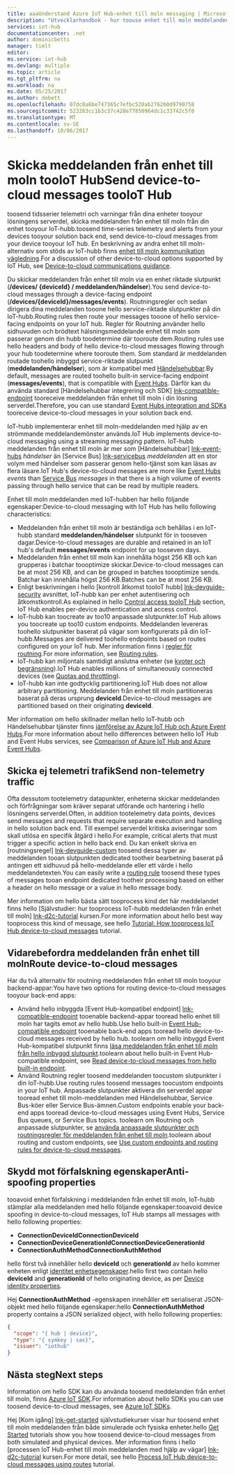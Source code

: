 ```yaml
---
title: aaaUnderstand Azure IoT Hub-enhet till moln messaging | Microsoft Docs
description: "Utvecklarhandbok - hur toouse enhet till moln meddelanden med IoT-hubben. Innehåller information om hur du skickar data både telemetri och icke-telemtry vidarebefordra toodeliver meddelanden."
services: iot-hub
documentationcenter: .net
author: dominicbetts
manager: timlt
editor: 
ms.service: iot-hub
ms.devlang: multiple
ms.topic: article
ms.tgt_pltfrm: na
ms.workload: na
ms.date: 05/25/2017
ms.author: dobett
ms.openlocfilehash: 07dc8a6be747365c7efbc528ab2762b0d9790758
ms.sourcegitcommit: 523283cc1b3c37c428e77850964dc1c33742c5f0
ms.translationtype: MT
ms.contentlocale: sv-SE
ms.lasthandoff: 10/06/2017
---
```

# <a name="send-device-to-cloud-messages-tooiot-hub"></a><span data-ttu-id="27bd9-104">Skicka meddelanden från enhet till moln tooIoT Hub</span><span class="sxs-lookup"><span data-stu-id="27bd9-104">Send device-to-cloud messages tooIoT Hub</span></span>

<span data-ttu-id="27bd9-105">toosend tidsserier telemetri och varningar från dina enheter tooyour lösningens serverdel, skicka meddelanden från enhet till moln från din enhet tooyour IoT-hubb.</span><span class="sxs-lookup"><span data-stu-id="27bd9-105">toosend time-series telemetry and alerts from your devices tooyour solution back end, send device-to-cloud messages from your device tooyour IoT hub.</span></span> <span data-ttu-id="27bd9-106">En beskrivning av andra enhet till moln-alternativ som stöds av IoT-hubb finns [enhet till moln kommunikation vägledning][lnk-d2c-guidance].</span><span class="sxs-lookup"><span data-stu-id="27bd9-106">For a discussion of other device-to-cloud options supported by IoT Hub, see [Device-to-cloud communications guidance][lnk-d2c-guidance].</span></span>

<span data-ttu-id="27bd9-107">Du skickar meddelanden från enhet till moln via en enhet riktade slutpunkt (**/devices/ {deviceId} / meddelanden/händelser**).</span><span class="sxs-lookup"><span data-stu-id="27bd9-107">You send device-to-cloud messages through a device-facing endpoint (**/devices/{deviceId}/messages/events**).</span></span> <span data-ttu-id="27bd9-108">Routningsregler och sedan dirigera dina meddelanden tooone hello service-riktade slutpunkter på din IoT-hubb.</span><span class="sxs-lookup"><span data-stu-id="27bd9-108">Routing rules then route your messages tooone of hello service-facing endpoints on your IoT hub.</span></span> <span data-ttu-id="27bd9-109">Regler för Routning använder hello sidhuvuden och brödtext hälsningsmeddelande enhet till moln som passerar genom din hubb toodetermine där tooroute dem.</span><span class="sxs-lookup"><span data-stu-id="27bd9-109">Routing rules use hello headers and body of hello device-to-cloud messages flowing through your hub toodetermine where tooroute them.</span></span> <span data-ttu-id="27bd9-110">Som standard är meddelanden routade toohello inbyggd service-riktade slutpunkt (**meddelanden/händelser**), som är kompatibel med [Händelsehubbar][lnk-event-hubs].</span><span class="sxs-lookup"><span data-stu-id="27bd9-110">By default, messages are routed toohello built-in service-facing endpoint (**messages/events**), that is compatible with [Event Hubs][lnk-event-hubs].</span></span> <span data-ttu-id="27bd9-111">Därför kan du använda standard [Händelsehubbar integrering och SDK] [ lnk-compatible-endpoint] tooreceive meddelanden från enhet till moln i din lösning serverdel.</span><span class="sxs-lookup"><span data-stu-id="27bd9-111">Therefore, you can use standard [Event Hubs integration and SDKs][lnk-compatible-endpoint] tooreceive device-to-cloud messages in your solution back end.</span></span>

<span data-ttu-id="27bd9-112">IoT-hubb implementerar enhet till moln-meddelanden med hjälp av en strömmande meddelandemönster används.</span><span class="sxs-lookup"><span data-stu-id="27bd9-112">IoT Hub implements device-to-cloud messaging using a streaming messaging pattern.</span></span> <span data-ttu-id="27bd9-113">IoT-hubb meddelanden från enhet till moln är mer som [Händelsehubbar] [ lnk-event-hubs] *händelser* än [Service Bus] [ lnk-servicebus] *meddelanden* att en stor volym med händelser som passerar genom hello-tjänst som kan läsas av flera läsare.</span><span class="sxs-lookup"><span data-stu-id="27bd9-113">IoT Hub's device-to-cloud messages are more like [Event Hubs][lnk-event-hubs] *events* than [Service Bus][lnk-servicebus] *messages* in that there is a high volume of events passing through hello service that can be read by multiple readers.</span></span>

<span data-ttu-id="27bd9-114">Enhet till moln meddelanden med IoT-hubben har hello följande egenskaper:</span><span class="sxs-lookup"><span data-stu-id="27bd9-114">Device-to-cloud messaging with IoT Hub has hello following characteristics:</span></span>

* <span data-ttu-id="27bd9-115">Meddelanden från enhet till moln är beständiga och behållas i en IoT-hubb standard **meddelanden/händelser** slutpunkt för in tooseven dagar.</span><span class="sxs-lookup"><span data-stu-id="27bd9-115">Device-to-cloud messages are durable and retained in an IoT hub's default **messages/events** endpoint for up tooseven days.</span></span>
* <span data-ttu-id="27bd9-116">Meddelanden från enhet till moln kan innehålla högst 256 KB och kan grupperas i batchar toooptimize skickar.</span><span class="sxs-lookup"><span data-stu-id="27bd9-116">Device-to-cloud messages can be at most 256 KB, and can be grouped in batches toooptimize sends.</span></span> <span data-ttu-id="27bd9-117">Batchar kan innehålla högst 256 KB.</span><span class="sxs-lookup"><span data-stu-id="27bd9-117">Batches can be at most 256 KB.</span></span>
* <span data-ttu-id="27bd9-118">Enligt beskrivningen i hello [kontroll åtkomst tooIoT hubb] [ lnk-devguide-security] avsnittet, IoT-hubb kan per enhet autentisering och åtkomstkontroll.</span><span class="sxs-lookup"><span data-stu-id="27bd9-118">As explained in hello [Control access tooIoT Hub][lnk-devguide-security] section, IoT Hub enables per-device authentication and access control.</span></span>
* <span data-ttu-id="27bd9-119">IoT-hubb kan toocreate av too10 anpassade slutpunkter.</span><span class="sxs-lookup"><span data-stu-id="27bd9-119">IoT Hub allows you toocreate up too10 custom endpoints.</span></span> <span data-ttu-id="27bd9-120">Meddelanden levereras toohello slutpunkter baserat på vägar som konfigurerats på din IoT-hubb.</span><span class="sxs-lookup"><span data-stu-id="27bd9-120">Messages are delivered toohello endpoints based on routes configured on your IoT hub.</span></span> <span data-ttu-id="27bd9-121">Mer information finns i [regler för routning](#routing-rules).</span><span class="sxs-lookup"><span data-stu-id="27bd9-121">For more information, see [Routing rules](#routing-rules).</span></span>
* <span data-ttu-id="27bd9-122">IoT-hubb kan miljontals samtidigt anslutna enheter (se [kvoter och begränsning][lnk-quotas]).</span><span class="sxs-lookup"><span data-stu-id="27bd9-122">IoT Hub enables millions of simultaneously connected devices (see [Quotas and throttling][lnk-quotas]).</span></span>
* <span data-ttu-id="27bd9-123">IoT-hubb kan inte godtycklig partitionering.</span><span class="sxs-lookup"><span data-stu-id="27bd9-123">IoT Hub does not allow arbitrary partitioning.</span></span> <span data-ttu-id="27bd9-124">Meddelanden från enhet till moln partitioneras baserat på deras ursprung **deviceId**.</span><span class="sxs-lookup"><span data-stu-id="27bd9-124">Device-to-cloud messages are partitioned based on their originating **deviceId**.</span></span>

<span data-ttu-id="27bd9-125">Mer information om hello skillnader mellan hello IoT-hubb och Händelsehubbar tjänster finns [jämförelse av Azure IoT Hub och Azure Event Hubs][lnk-comparison].</span><span class="sxs-lookup"><span data-stu-id="27bd9-125">For more information about hello differences between hello IoT Hub and Event Hubs services, see [Comparison of Azure IoT Hub and Azure Event Hubs][lnk-comparison].</span></span>

## <a name="send-non-telemetry-traffic"></a><span data-ttu-id="27bd9-126">Skicka ej telemetri trafik</span><span class="sxs-lookup"><span data-stu-id="27bd9-126">Send non-telemetry traffic</span></span>

<span data-ttu-id="27bd9-127">Ofta dessutom tootelemetry datapunkter, enheterna skickar meddelanden och förfrågningar som kräver separat utförande och hantering i hello lösningens serverdel.</span><span class="sxs-lookup"><span data-stu-id="27bd9-127">Often, in addition tootelemetry data points, devices send messages and requests that require separate execution and handling in hello solution back end.</span></span> <span data-ttu-id="27bd9-128">Till exempel serverdel kritiska aviseringar som skall utlösa en specifik åtgärd i hello.</span><span class="sxs-lookup"><span data-stu-id="27bd9-128">For example, critical alerts that must trigger a specific action in hello back end.</span></span> <span data-ttu-id="27bd9-129">Du kan enkelt skriva en [routningsregel] [ lnk-devguide-custom] toosend dessa typer av meddelanden tooan slutpunkten dedicated tootheir bearbetning baserat på antingen ett sidhuvud på hello-meddelande eller ett värde i hello meddelandetexten.</span><span class="sxs-lookup"><span data-stu-id="27bd9-129">You can easily write a [routing rule][lnk-devguide-custom] toosend these types of messages tooan endpoint dedicated tootheir processing based on either a header on hello message or a value in hello message body.</span></span>

<span data-ttu-id="27bd9-130">Mer information om hello bästa sätt tooprocess kind det här meddelandet finns hello [Självstudier: hur tooprocess IoT-hubb meddelanden från enhet till moln] [ lnk-d2c-tutorial] kursen.</span><span class="sxs-lookup"><span data-stu-id="27bd9-130">For more information about hello best way tooprocess this kind of message, see hello [Tutorial: How tooprocess IoT Hub device-to-cloud messages][lnk-d2c-tutorial] tutorial.</span></span>

## <a name="route-device-to-cloud-messages"></a><span data-ttu-id="27bd9-131">Vidarebefordra meddelanden från enhet till moln</span><span class="sxs-lookup"><span data-stu-id="27bd9-131">Route device-to-cloud messages</span></span>

<span data-ttu-id="27bd9-132">Har du två alternativ för routning meddelanden från enhet till moln tooyour backend-appar:</span><span class="sxs-lookup"><span data-stu-id="27bd9-132">You have two options for routing device-to-cloud messages tooyour back-end apps:</span></span>

* <span data-ttu-id="27bd9-133">Använd hello inbyggda [Event Hub-kompatibel endpoint] [ lnk-compatible-endpoint] tooenable backend-appar tooread hello enhet till moln har tagits emot av hello hubb.</span><span class="sxs-lookup"><span data-stu-id="27bd9-133">Use hello built-in [Event Hub-compatible endpoint][lnk-compatible-endpoint] tooenable back-end apps tooread hello device-to-cloud messages received by hello hub.</span></span> <span data-ttu-id="27bd9-134">toolearn om hello inbyggd Event Hub-kompatibel slutpunkt finns [läsa meddelanden från enhet till moln från hello inbyggd slutpunkt][lnk-devguide-builtin].</span><span class="sxs-lookup"><span data-stu-id="27bd9-134">toolearn about hello built-in Event Hub-compatible endpoint, see [Read device-to-cloud messages from hello built-in endpoint][lnk-devguide-builtin].</span></span>
* <span data-ttu-id="27bd9-135">Använd Routning regler toosend meddelanden toocustom slutpunkter i din IoT-hubb.</span><span class="sxs-lookup"><span data-stu-id="27bd9-135">Use routing rules toosend messages toocustom endpoints in your IoT hub.</span></span> <span data-ttu-id="27bd9-136">Anpassade slutpunkter aktivera din serverdel appar tooread enhet till moln-meddelanden med Händelsehubbar, Service Bus-köer eller Service Bus-ämnen.</span><span class="sxs-lookup"><span data-stu-id="27bd9-136">Custom endpoints enable your back-end apps tooread device-to-cloud messages using Event Hubs, Service Bus queues, or Service Bus topics.</span></span> <span data-ttu-id="27bd9-137">toolearn om Routning och anpassade slutpunkter, se [använda anpassade slutpunkter och routningsregler för meddelanden från enhet till moln][lnk-devguide-custom].</span><span class="sxs-lookup"><span data-stu-id="27bd9-137">toolearn about routing and custom endpoints, see [Use custom endpoints and routing rules for device-to-cloud messages][lnk-devguide-custom].</span></span>

## <a name="anti-spoofing-properties"></a><span data-ttu-id="27bd9-138">Skydd mot förfalskning egenskaper</span><span class="sxs-lookup"><span data-stu-id="27bd9-138">Anti-spoofing properties</span></span>

<span data-ttu-id="27bd9-139">tooavoid enhet förfalskning i meddelanden från enhet till moln, IoT-hubb stämplar alla meddelanden med hello följande egenskaper:</span><span class="sxs-lookup"><span data-stu-id="27bd9-139">tooavoid device spoofing in device-to-cloud messages, IoT Hub stamps all messages with hello following properties:</span></span>

* <span data-ttu-id="27bd9-140">**ConnectionDeviceId**</span><span class="sxs-lookup"><span data-stu-id="27bd9-140">**ConnectionDeviceId**</span></span>
* <span data-ttu-id="27bd9-141">**ConnectionDeviceGenerationId**</span><span class="sxs-lookup"><span data-stu-id="27bd9-141">**ConnectionDeviceGenerationId**</span></span>
* <span data-ttu-id="27bd9-142">**ConnectionAuthMethod**</span><span class="sxs-lookup"><span data-stu-id="27bd9-142">**ConnectionAuthMethod**</span></span>

<span data-ttu-id="27bd9-143">hello först två innehåller hello **deviceId** och **generationId** av hello kommer enheten enligt [identitet enhetsegenskaper][lnk-device-properties].</span><span class="sxs-lookup"><span data-stu-id="27bd9-143">hello first two contain hello **deviceId** and **generationId** of hello originating device, as per [Device identity properties][lnk-device-properties].</span></span>

<span data-ttu-id="27bd9-144">Hej **ConnectionAuthMethod** -egenskapen innehåller ett serialiserat JSON-objekt med hello följande egenskaper:</span><span class="sxs-lookup"><span data-stu-id="27bd9-144">hello **ConnectionAuthMethod** property contains a JSON serialized object, with hello following properties:</span></span>

```json
{
  "scope": "{ hub | device}",
  "type": "{ symkey | sas}",
  "issuer": "iothub"
}
```

## <a name="next-steps"></a><span data-ttu-id="27bd9-145">Nästa steg</span><span class="sxs-lookup"><span data-stu-id="27bd9-145">Next steps</span></span>

<span data-ttu-id="27bd9-146">Information om hello SDK kan du använda toosend meddelanden från enhet till moln, finns [Azure IoT SDK][lnk-sdks].</span><span class="sxs-lookup"><span data-stu-id="27bd9-146">For information about hello SDKs you can use toosend device-to-cloud messages, see [Azure IoT SDKs][lnk-sdks].</span></span>

<span data-ttu-id="27bd9-147">Hej [Kom igång] [ lnk-get-started] självstudiekurser visar hur toosend enhet till moln meddelanden från både simulerade och fysiska enheter.</span><span class="sxs-lookup"><span data-stu-id="27bd9-147">hello [Get Started][lnk-get-started] tutorials show you how toosend device-to-cloud messages from both simulated and physical devices.</span></span> <span data-ttu-id="27bd9-148">Mer information finns i hello [processen IoT Hub-enhet till moln meddelanden med hjälp av vägar] [ lnk-d2c-tutorial] kursen.</span><span class="sxs-lookup"><span data-stu-id="27bd9-148">For more detail, see hello [Process IoT Hub device-to-cloud messages using routes][lnk-d2c-tutorial] tutorial.</span></span>

[lnk-devguide-builtin]: iot-hub-devguide-messages-read-builtin.md
[lnk-devguide-custom]: iot-hub-devguide-messages-read-custom.md
[lnk-comparison]: iot-hub-compare-event-hubs.md
[lnk-d2c-guidance]: iot-hub-devguide-d2c-guidance.md
[lnk-get-started]: iot-hub-get-started.md

[lnk-event-hubs]: http://azure.microsoft.com/documentation/services/event-hubs/
[lnk-servicebus]: http://azure.microsoft.com/documentation/services/service-bus/
[lnk-quotas]: iot-hub-devguide-quotas-throttling.md
[lnk-sdks]: iot-hub-devguide-sdks.md
[lnk-compatible-endpoint]: iot-hub-devguide-messages-read-builtin.md
[lnk-device-properties]: iot-hub-devguide-identity-registry.md#device-identity-properties
[lnk-devguide-security]: iot-hub-devguide-security.md
[lnk-d2c-tutorial]: iot-hub-csharp-csharp-process-d2c.md
